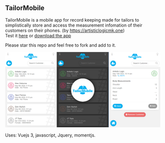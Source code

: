 ## TailorMobile
TailorMobile is a mobile app for record keeping made for tailors to simplistically store and access the measurement infomation of their customers on their phones. (by https://artisticlogicmk.one)<br>
Test it [here](https://tailormobile.artisticlogicmk.one) or [download the app](https://tailormobile.artisticlogicmk.one/download/TailorMobile_v1.0.0.apk)

Please star this repo and feel free to fork and add to it.

![Screenshot](tailor.png)

Uses:
Vuejs 3, javascript, Jquery, momentjs.
